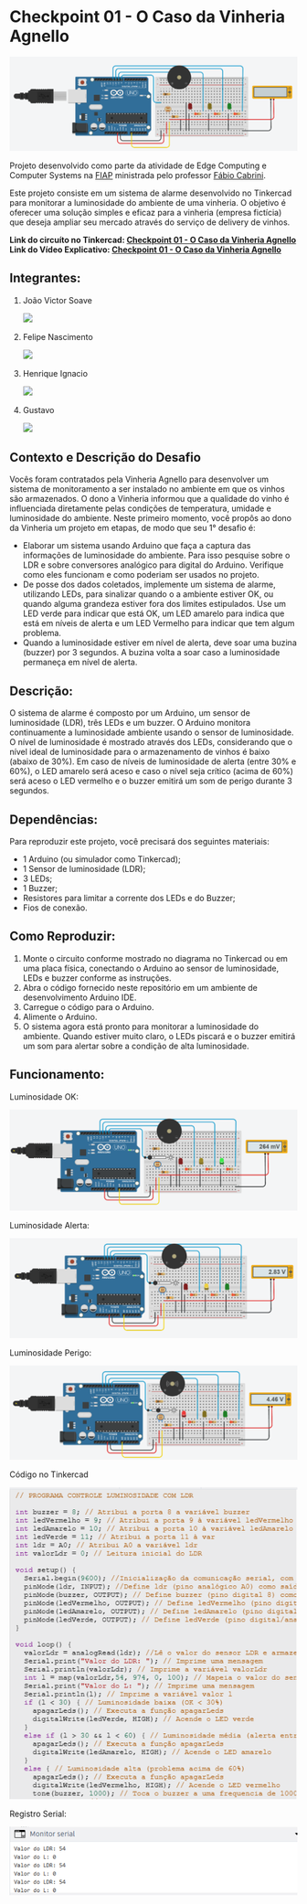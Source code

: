 <h1>Checkpoint 01 - O Caso da Vinheria Agnello</h1>
<img src="img/circuitoCompleto.png">
<p>Projeto desenvolvido como parte da atividade de Edge Computing e Computer Systems na <a href="">FIAP</a> ministrada pelo professor <a href="https://www.linkedin.com/in/fabio-cabrini?miniProfileUrn=urn%3Ali%3Afs_miniProfile%3AACoAAA4IttQBKDdr5cvPzUTzpVSkZFkQM-qKngk&lipi=urn%3Ali%3Apage%3Ad_flagship3_search_srp_all%3B3UXPOnpXR6qTOU9g%2FnseBQ%3D%3D" target="_blank">Fábio Cabrini</a>.</p>
<p>Este projeto consiste em um sistema de alarme desenvolvido no Tinkercad para monitorar a luminosidade do ambiente de uma vinheria. O objetivo é oferecer uma solução simples e eficaz para a vinheria (empresa fictícia) que deseja ampliar seu mercado através do serviço de delivery de vinhos.</p>
<strong>Link do circuíto no Tinkercad: <a href="https://www.tinkercad.com/things/6XkaoIcddoI-checkpoint-01-o-caso-da-vinheria-agnello?sharecode=-Q2lourL5RZWIIbr1KeHDirmnVRXhNf9TnNRq1CRUdM">Checkpoint 01 - O Caso da Vinheria Agnello</a></strong>
<br>
<strong>Link do Vídeo Explicativo: <a href="https://www.youtube.com/watch?v=jWchgeo5nnQ">Checkpoint 01 - O Caso da Vinheria Agnello</a></strong>

<h2>Integrantes: </h2>
<ol>
  <li>
    <p>João Victor Soave</p>
    <a href="https://github.com/siigAprendiz"><img src="https://img.shields.io/badge/GitHub-100000?style=for-the-badge&logo=github&logoColor=white"></a>
  </li>
  <li>
    <p>Felipe Nascimento</p>
    <a href="https://github.com/felipe3103"><img src="https://img.shields.io/badge/GitHub-100000?style=for-the-badge&logo=github&logoColor=white"></a>
  </li>
    <li>
    <p>Henrique Ignacio</p>
    <a href="https://github.com/henriqueignacio"><img src="https://img.shields.io/badge/GitHub-100000?style=for-the-badge&logo=github&logoColor=white"></a>
  </li>
    <li>
    <p>Gustavo</p>
    <a><img src="https://img.shields.io/badge/GitHub-100000?style=for-the-badge&logo=github&logoColor=white"></a>
  </li>
</ol>

<h2>Contexto e Descrição do Desafio</h2>
<p>Vocês foram contratados pela Vinheria Agnello para desenvolver um sistema de monitoramento a ser instalado 
no ambiente em que os vinhos são armazenados. O dono a Vinheria informou que a qualidade do vinho é 
influenciada diretamente pelas condições de temperatura, umidade e luminosidade do ambiente. Neste 
primeiro momento, você propôs ao dono da Vinheria um projeto em etapas, de modo que seu 1° desafio é:</p>
<ul>
  <li>Elaborar um sistema usando Arduino que faça a captura das informações de luminosidade do ambiente. Para 
isso pesquise sobre o LDR e sobre conversores analógico para digital do Arduino. Verifique como eles 
funcionam e como poderiam ser usados no projeto.</li>
  <li>De posse dos dados coletados, implemente um sistema de alarme, utilizando LEDs, para sinalizar quando o a 
ambiente estiver OK, ou quando alguma grandeza estiver fora dos limites estipulados. Use um LED verde 
para indicar que está OK, um LED amarelo para indica que está em níveis de alerta e um LED Vermelho para 
indicar que tem algum problema.</li>
  <li>Quando a luminosidade estiver em nível de alerta, deve soar uma buzina (buzzer) por 3 segundos. A buzina 
volta a soar caso a luminosidade permaneça em nível de alerta.</li>
</ul>

<h2>Descrição: </h2>
<p>O sistema de alarme é composto por um Arduino, um sensor de luminosidade (LDR), três LEDs e um buzzer. O Arduino monitora continuamente a luminosidade ambiente usando o sensor de luminosidade. O nível de luminosidade é mostrado através dos LEDs, considerando que o nível ideal de luminosidade para o armazenamento de vinhos é baixo (abaixo de 30%). Em caso de níveis de luminosidade de alerta (entre 30% e 60%), o LED amarelo será aceso e caso o nível seja crítico (acima de 60%) será aceso o LED vermelho e o buzzer emitirá um som de perigo durante 3 segundos.</p>

<h2>Dependências: </h2>
<p>Para reproduzir este projeto, você precisará dos seguintes materiais: </p>
<ul>
  <li>1 Arduino (ou simulador como Tinkercad);</li>
  <li>1 Sensor de luminosidade (LDR);</li>
  <li>3 LEDs;</li>
  <li>1 Buzzer;</li>
  <li>Resistores para limitar a corrente dos LEDs e do Buzzer;</li>
  <li>Fios de conexão.</li>
</ul>

<h2>Como Reproduzir: </h2>
<ol>
  <li>Monte o circuito conforme mostrado no diagrama no Tinkercad ou em uma placa física, conectando o Arduino ao sensor de luminosidade, LEDs e buzzer conforme as instruções.</li>
  <li>Abra o código fornecido neste repositório em um ambiente de desenvolvimento Arduino IDE.</li>
  <li>Carregue o código para o Arduino.</li>
  <li>Alimente o Arduino.</li>
  <li>O sistema agora está pronto para monitorar a luminosidade do ambiente. Quando estiver muito claro, o LEDs piscará e o buzzer emitirá um som para alertar sobre a condição de alta luminosidade.</li>
</ol>

<h2>Funcionamento: </h2>
<p>Luminosidade OK: </p>
<img src="img/testeOk.png" alt="Teste OK">
<p>Luminosidade Alerta: </p>
<img src="img/testeAlerta.png" alt="Teste Alerta">
<p>Luminosidade Perigo: </p>
<img src="img/testePerigo.png" alt="Teste Perigo">
<p>Código no Tinkercad</p>
<img src="img/codigoTinkerCad.png" alt="Código Tinkercad">
<p>Registro Serial: </p>
<img src="img/SerialRegister.png" alt="Registro Serial">



